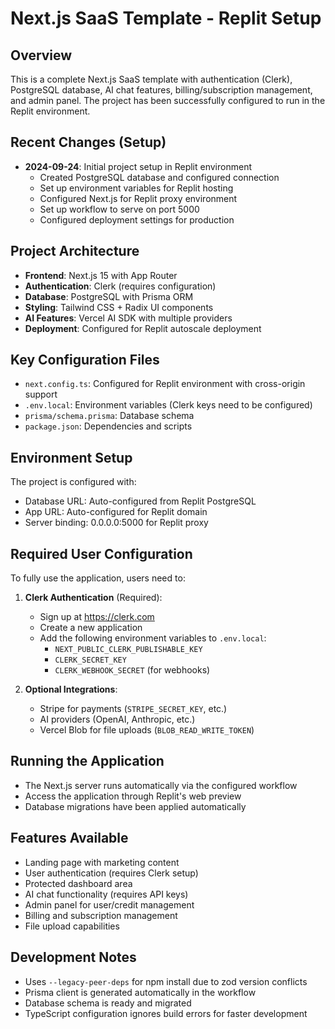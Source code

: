 # Next.js SaaS Template - Replit Setup

## Overview
This is a complete Next.js SaaS template with authentication (Clerk), PostgreSQL database, AI chat features, billing/subscription management, and admin panel. The project has been successfully configured to run in the Replit environment.

## Recent Changes (Setup)
- **2024-09-24**: Initial project setup in Replit environment
  - Created PostgreSQL database and configured connection
  - Set up environment variables for Replit hosting
  - Configured Next.js for Replit proxy environment
  - Set up workflow to serve on port 5000
  - Configured deployment settings for production

## Project Architecture
- **Frontend**: Next.js 15 with App Router
- **Authentication**: Clerk (requires configuration)
- **Database**: PostgreSQL with Prisma ORM
- **Styling**: Tailwind CSS + Radix UI components
- **AI Features**: Vercel AI SDK with multiple providers
- **Deployment**: Configured for Replit autoscale deployment

## Key Configuration Files
- `next.config.ts`: Configured for Replit environment with cross-origin support
- `.env.local`: Environment variables (Clerk keys need to be configured)
- `prisma/schema.prisma`: Database schema
- `package.json`: Dependencies and scripts

## Environment Setup
The project is configured with:
- Database URL: Auto-configured from Replit PostgreSQL
- App URL: Auto-configured for Replit domain
- Server binding: 0.0.0.0:5000 for Replit proxy

## Required User Configuration
To fully use the application, users need to:

1. **Clerk Authentication** (Required):
   - Sign up at https://clerk.com
   - Create a new application
   - Add the following environment variables to `.env.local`:
     - `NEXT_PUBLIC_CLERK_PUBLISHABLE_KEY`
     - `CLERK_SECRET_KEY`
     - `CLERK_WEBHOOK_SECRET` (for webhooks)

2. **Optional Integrations**:
   - Stripe for payments (`STRIPE_SECRET_KEY`, etc.)
   - AI providers (OpenAI, Anthropic, etc.)
   - Vercel Blob for file uploads (`BLOB_READ_WRITE_TOKEN`)

## Running the Application
- The Next.js server runs automatically via the configured workflow
- Access the application through Replit's web preview
- Database migrations have been applied automatically

## Features Available
- Landing page with marketing content
- User authentication (requires Clerk setup)
- Protected dashboard area
- AI chat functionality (requires API keys)
- Admin panel for user/credit management
- Billing and subscription management
- File upload capabilities

## Development Notes
- Uses `--legacy-peer-deps` for npm install due to zod version conflicts
- Prisma client is generated automatically in the workflow
- Database schema is ready and migrated
- TypeScript configuration ignores build errors for faster development